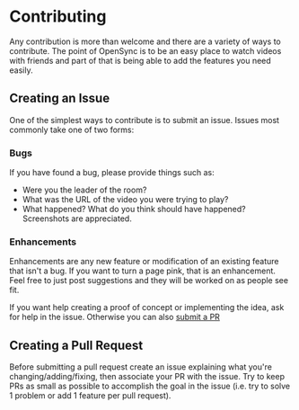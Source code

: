 # Contributing

Any contribution is more than welcome and there are a variety of ways to contribute. The point of OpenSync is to be an easy place to watch videos with friends and part of that is being able to add the features you need easily.

## Creating an Issue

One of the simplest ways to contribute is to submit an issue. Issues most commonly take one of two forms:

### Bugs

If you have found a bug, please provide things such as:

- Were you the leader of the room?
- What was the URL of the video you were trying to play? 
- What happened? What do you think should have happened? Screenshots are appreciated.

### Enhancements

Enhancements are any new feature or modification of an existing feature that isn't a bug. If you want to turn a page pink, that is an enhancement. Feel free to just post suggestions and they will be worked on as people see fit. 

If you want help creating a proof of concept or implementing the idea, ask for help in the issue. Otherwise you can also [submit a PR](#Creating-a-Pull-Request)


## Creating a Pull Request

Before submitting a pull request create an issue explaining what you're changing/adding/fixing, then associate your PR with the issue. Try to keep PRs as small as possible to accomplish the goal in the issue (i.e. try to solve 1 problem or add 1 feature per pull request).
